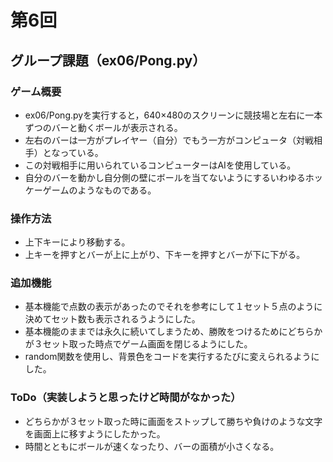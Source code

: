# 第6回
## グループ課題（ex06/Pong.py）
### ゲーム概要
- ex06/Pong.pyを実行すると，640×480のスクリーンに競技場と左右に一本ずつのバーと動くボールが表示される。
- 左右のバーは一方がプレイヤー（自分）でもう一方がコンピュータ（対戦相手）となっている。
- この対戦相手に用いられているコンピューターはAIを使用している。
- 自分のバーを動かし自分側の壁にボールを当てないようにするいわゆるホッケーゲームのようなものである。
### 操作方法
- 上下キーにより移動する。
- 上キーを押すとバーが上に上がり、下キーを押すとバーが下に下がる。
### 追加機能
- 基本機能で点数の表示があったのでそれを参考にして１セット５点のように決めてセット数も表示されるうようにした。
- 基本機能のままでは永久に続いてしまうため、勝敗をつけるためにどちらかが３セット取った時点でゲーム画面を閉じるようにした。
- random関数を使用し、背景色をコードを実行するたびに変えられるようにした。
### ToDo（実装しようと思ったけど時間がなかった）
- どちらかが３セット取った時に画面をストップして勝ちや負けのような文字を画面上に移すようにしたかった。
- 時間とともにボールが速くなったり、バーの面積が小さくなる。